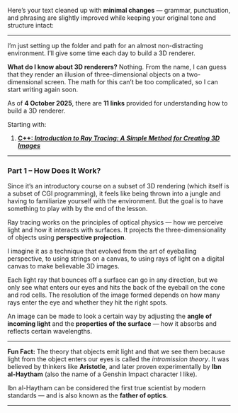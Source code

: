 Here’s your text cleaned up with **minimal changes** — grammar, punctuation, and phrasing are slightly improved while keeping your original tone and structure intact:

---

I’m just setting up the folder and path for an almost non-distracting environment. I’ll give some time each day to build a 3D renderer.

**What do I know about 3D renderers?**
Nothing. From the name, I can guess that they render an illusion of three-dimensional objects on a two-dimensional screen.
The math for this can’t be too complicated, so I can start writing again soon.

As of **4 October 2025**, there are **11 links** provided for understanding how to build a 3D renderer.

Starting with:

1. [**C++: *Introduction to Ray Tracing: A Simple Method for Creating 3D Images***](https://www.scratchapixel.com/lessons/3d-basic-rendering/introduction-to-ray-tracing/how-does-it-work)

---

### Part 1 – How Does It Work?

Since it’s an introductory course on a subset of 3D rendering (which itself is a subset of CGI programming), it feels like being thrown into a jungle and having to familiarize yourself with the environment.
But the goal is to have something to play with by the end of the lesson.

Ray tracing works on the principles of optical physics — how we perceive light and how it interacts with surfaces.
It projects the three-dimensionality of objects using **perspective projection**.

I imagine it as a technique that evolved from the art of eyeballing perspective, to using strings on a canvas, to using rays of light on a digital canvas to make believable 3D images.

Each light ray that bounces off a surface can go in any direction, but we only see what enters our eyes and hits the back of the eyeball on the cone and rod cells.
The resolution of the image formed depends on how many rays enter the eye and whether they hit the right spots.

An image can be made to look a certain way by adjusting the **angle of incoming light** and the **properties of the surface** — how it absorbs and reflects certain wavelengths.

---

**Fun Fact:**
The theory that objects emit light and that we see them because light from the object enters our eyes is called the *intromission theory*. It was believed by thinkers like **Aristotle**, and later proven experimentally by **Ibn al-Haytham** (also the name of a Genshin Impact character I like).

Ibn al-Haytham can be considered the first true scientist by modern standards — and is also known as the **father of optics**.

---


